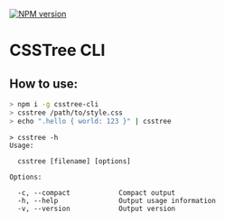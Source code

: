 [![NPM version](https://img.shields.io/npm/v/csstree-cli.svg)](https://www.npmjs.com/package/csstree-cli)

# CSSTree CLI

## How to use:

```bash
> npm i -g csstree-cli
> csstree /path/to/style.css
> echo ".hello { world: 123 }" | csstree
```

```
> csstree -h
Usage:

  csstree [filename] [options]

Options:

  -c, --compact            Compact output
  -h, --help               Output usage information
  -v, --version            Output version
```

